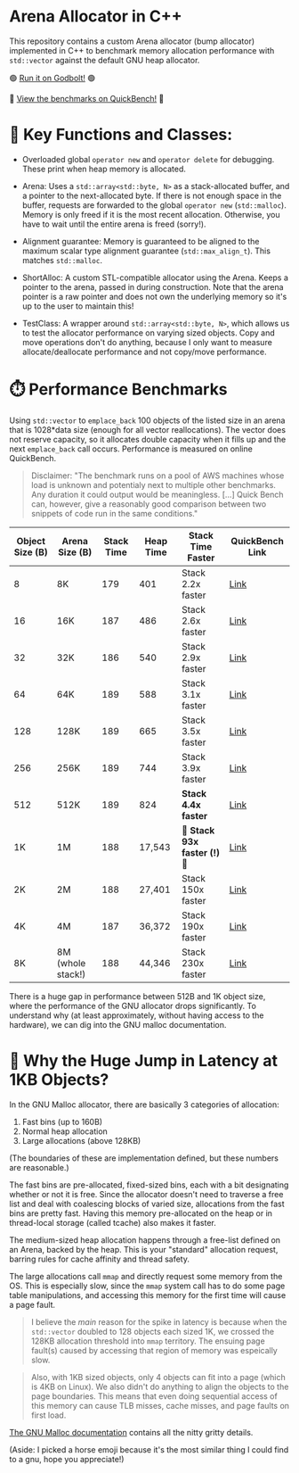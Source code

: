# Arena Allocator in C++
This repository contains a custom Arena allocator (bump allocator) implemented in C++ to benchmark memory allocation performance with `std::vector` against the default GNU heap allocator. 

🟢 [Run it on Godbolt!](https://godbolt.org/z/jj1Mbc71o) 🟢

🏃 [View the benchmarks on QuickBench!](https://quick-bench.com/q/hnEZC5GC-9UoXK6aMM5VZ-66CKY) 🏃

# 🔑 Key Functions and Classes:
- Overloaded global `operator new` and `operator delete` for debugging. These print when heap memory is allocated. 
- Arena: Uses a `std::array<std::byte, N>` as a stack-allocated buffer, and a pointer to the next-allocated byte. If there is not enough space in the buffer, requests are forwarded to the global `operator new` (`std::malloc`). Memory is only freed if it is the most recent allocation. Otherwise, you have to wait until the entire arena is freed (sorry!).

- Alignment guarantee: Memory is guaranteed to be aligned to the maximum scalar type alignment guarantee (`std::max_align_t`). This matches `std::malloc`.

- ShortAlloc: A custom STL-compatible allocator using the Arena. Keeps a pointer to the arena, passed in during construction. Note that the arena pointer is a raw pointer and does not own the underlying memory so it's up to the user to maintain this!

- TestClass: A wrapper around `std::array<std::byte, N>`, which allows us to test the allocator performance on varying sized objects. Copy and move operations don't do anything, because I only want to measure allocate/deallocate performance and not copy/move performance.  

# ⏱️ Performance Benchmarks 
Using `std::vector` to `emplace_back` 100 objects of the listed size in an arena that is 1028*data size (enough for all vector reallocations). The vector does not reserve capacity, so it allocates double capacity when it fills up and the next `emplace_back` call occurs. Performance is measured on online QuickBench.

> Disclaimer: "The benchmark runs on a pool of AWS machines whose load is unknown and potentialy next to multiple other benchmarks. Any duration it could output would be meaningless. [...] Quick Bench can, however, give a reasonably good comparison between two snippets of code run in the same conditions." 


| Object Size (B) | Arena Size (B)      | Stack Time | Heap Time | Stack Time Faster        | QuickBench Link |
|----------------|--------------------|------------|-----------|--------------------------|-----------------|
| 8             | 8K                  | 179        | 401       | Stack 2.2x faster        | [Link](https://quick-bench.com/q/FSVMOb4MG32-acROZFLstV0xmbc) |
| 16            | 16K                 | 187        | 486       | Stack 2.6x faster        | [Link](https://quick-bench.com/q/EHJp6Uk8AfUtMWXmkRzLwU8nO6g) |
| 32            | 32K                 | 186        | 540       | Stack 2.9x faster        | [Link](https://quick-bench.com/q/mJGqAyIZDObgF34V8A2NWLKAIIg) |
| 64            | 64K                 | 189        | 588       | Stack 3.1x faster        | [Link](https://quick-bench.com/q/j27FuXFO9GWcSgvL8DGE-F01RJ4) |
| 128           | 128K                | 189        | 665       | Stack 3.5x faster        | [Link](https://quick-bench.com/q/0LgLAzs_9k9AYHwMDe9CjvBSF08) |
| 256           | 256K                | 189        | 744       | Stack 3.9x faster        | [Link](https://quick-bench.com/q/GOgxN2sY_svtHwzDqRKhK2qC4Uo) |
| 512           | 512K                | 189        | 824       | **Stack 4.4x faster**        | [Link](https://quick-bench.com/q/EfeGYpXX_9xcR4vIvLesMp5CbFQ) |
| 1K            | 1M                  | 188        | 17,543    | 🔴 **Stack 93x faster (!)** 🔴     | [Link](https://quick-bench.com/q/hnEZC5GC-9UoXK6aMM5VZ-66CKY) |
| 2K            | 2M                  | 188        | 27,401    | Stack 150x faster        | [Link](https://quick-bench.com/q/lhsE7jALIXMfwp5BW4tzn9yLO6U) |
| 4K            | 4M                  | 187        | 36,372    | Stack 190x faster        | [Link](https://quick-bench.com/q/C4nXuQGAnEEwD8UWKUo8ZhH8HDM) |
| 8K            | 8M (whole stack!)    | 188        | 44,346    | Stack 230x faster        | [Link](https://quick-bench.com/q/5BRGLEjOHhZYnX6Wbojy8xDAb0g) |


There is a huge gap in performance between 512B and 1K object size, where the performance of the GNU allocator drops significantly. To understand why (at least approximately, without having access to the hardware), we can dig into the GNU malloc documentation.

# 🐴 Why the Huge Jump in Latency at 1KB Objects?
In the GNU Malloc allocator, there are basically 3 categories of allocation: 
1. Fast bins (up to 160B)
2. Normal heap allocation
3. Large allocations (above 128KB)

(The boundaries of these are implementation defined, but these numbers are reasonable.)

The fast bins are pre-allocated, fixed-sized bins, each with a bit designating whether or not it is free. Since the allocator doesn't need to traverse a free list and deal with coalescing blocks of varied size, allocations from the fast bins are pretty fast. Having this memory pre-allocated on the heap or in thread-local storage (called tcache) also makes it faster. 

The medium-sized heap allocation happens through a free-list defined on an Arena, backed by the heap. This is your "standard" allocation request, barring rules for cache affinity and thread safety. 

The large allocations call `mmap` and directly request some memory from the OS. This is especially slow, since the `mmap` system call has to do some page table manipulations, and accessing this memory for the first time will cause a page fault. 

> I believe the *main* reason for the spike in latency is because when the `std::vector` doubled to 128 objects each sized 1K, we crossed the 128KB allocation threshold into `mmap` territory. The ensuing page fault(s) caused by accessing that region of memory was espeically slow. 

> Also, with 1KB sized objects, only 4 objects can fit into a page (which is 4KB on Linux). We also didn't do anything to align the objects to the page boundaries. This means that even doing sequential access of this memory can cause TLB misses, cache misses, and page faults on first load. 


[The GNU Malloc documentation](https://sourceware.org/glibc/wiki/MallocInternals) contains all the nitty gritty details.


(Aside: I picked a horse emoji because it's the most similar thing I could find to a gnu, hope you appreciate!)



